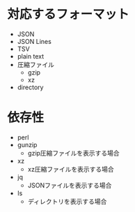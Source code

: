 
# 対応するフォーマット

- JSON
- JSON Lines
- TSV
- plain text
- 圧縮ファイル
    - gzip
    - xz
- directory

# 依存性

- perl
- gunzip
    - gzip圧縮ファイルを表示する場合
- xz
    - xz圧縮ファイルを表示する場合
- jq
    - JSONファイルを表示する場合
- ls
    - ディレクトリを表示する場合

